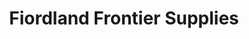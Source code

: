 ---
title: "Fiordland Frontier Supplies"
url: /te-anau/fiordland-frontier-supplies/
shop: hunting
---